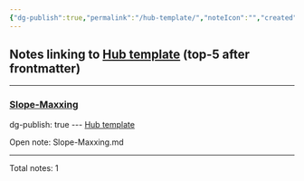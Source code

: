 ```yaml
---
{"dg-publish":true,"permalink":"/hub-template/","noteIcon":"","created":"2025-10-22T15:57:13.193+02:00","updated":"2025-10-22T16:21:45.530+02:00"}
---
```



<h2><span>Notes linking to <a data-href="Hub template" href="Hub template" class="internal-link" target="_blank" rel="noopener nofollow">Hub template</a> (top-5 after frontmatter)</span></h2><p><span><hr></span></p><h3><span><a data-tooltip-position="top" aria-label="Slope-Maxxing.md" data-href="Slope-Maxxing.md" href="Slope-Maxxing.md" class="internal-link" target="_blank" rel="noopener nofollow">Slope-Maxxing</a></span></h3><p><span>dg-publish: true --- <a data-href="Hub template" href="Hub template" class="internal-link" target="_blank" rel="noopener nofollow">Hub template</a></span></p><p><span>Open note: Slope-Maxxing.md</span></p><p><span><hr></span></p><p><span>Total notes: 1</span></p>








